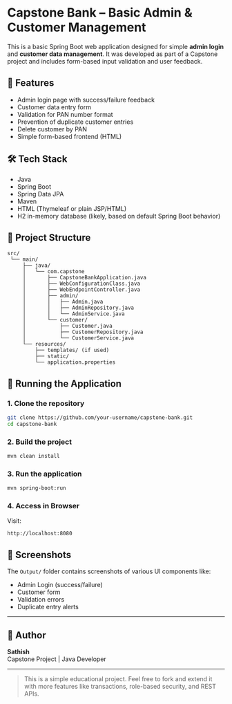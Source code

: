 # Capstone Bank – Basic Admin & Customer Management

This is a basic Spring Boot web application designed for simple **admin login** and **customer data management**. It was developed as part of a Capstone project and includes form-based input validation and user feedback.

## 📌 Features

- Admin login page with success/failure feedback
- Customer data entry form
- Validation for PAN number format
- Prevention of duplicate customer entries
- Delete customer by PAN
- Simple form-based frontend (HTML)

## 🛠️ Tech Stack

- Java
- Spring Boot
- Spring Data JPA
- Maven
- HTML (Thymeleaf or plain JSP/HTML)
- H2 in-memory database (likely, based on default Spring Boot behavior)

## 🧱 Project Structure

```text
src/
 └── main/
     ├── java/
     │   └── com.capstone
     │       ├── CapstoneBankApplication.java
     │       ├── WebConfigurationClass.java
     │       ├── WebEndpointController.java
     │       ├── admin/
     │       │   ├── Admin.java
     │       │   ├── AdminRepository.java
     │       │   └── AdminService.java
     │       └── customer/
     │           ├── Customer.java
     │           ├── CustomerRepository.java
     │           └── CustomerService.java
     └── resources/
         ├── templates/ (if used)
         ├── static/
         └── application.properties
```

## 🚀 Running the Application

### 1. Clone the repository

```bash
git clone https://github.com/your-username/capstone-bank.git
cd capstone-bank
```

### 2. Build the project

```bash
mvn clean install
```

### 3. Run the application

```bash
mvn spring-boot:run
```

### 4. Access in Browser

Visit:

```
http://localhost:8080
```

## 📸 Screenshots

The `Output/` folder contains screenshots of various UI components like:

- Admin Login (success/failure)
- Customer form
- Validation errors
- Duplicate entry alerts

---

## 🙋 Author

**Sathish**\
Capstone Project | Java Developer

---

> This is a simple educational project. Feel free to fork and extend it with more features like transactions, role-based security, and REST APIs.

